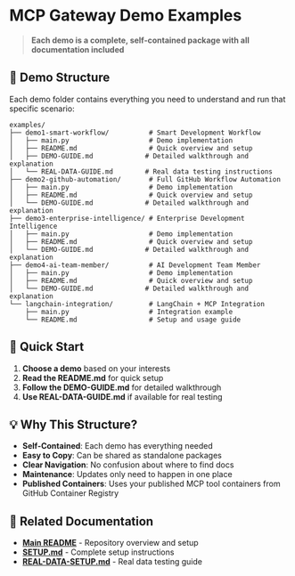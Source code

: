 # MCP Gateway Demo Examples

> **Each demo is a complete, self-contained package with all documentation included**

## 🎯 Demo Structure

Each demo folder contains everything you need to understand and run that specific scenario:

```
examples/
├── demo1-smart-workflow/          # Smart Development Workflow
│   ├── main.py                    # Demo implementation
│   ├── README.md                  # Quick overview and setup
│   ├── DEMO-GUIDE.md             # Detailed walkthrough and explanation
│   └── REAL-DATA-GUIDE.md        # Real data testing instructions
├── demo2-github-automation/       # Full GitHub Workflow Automation
│   ├── main.py                    # Demo implementation
│   ├── README.md                  # Quick overview and setup
│   └── DEMO-GUIDE.md             # Detailed walkthrough and explanation
├── demo3-enterprise-intelligence/ # Enterprise Development Intelligence
│   ├── main.py                    # Demo implementation
│   ├── README.md                  # Quick overview and setup
│   └── DEMO-GUIDE.md             # Detailed walkthrough and explanation
├── demo4-ai-team-member/          # AI Development Team Member
│   ├── main.py                    # Demo implementation
│   ├── README.md                  # Quick overview and setup
│   └── DEMO-GUIDE.md             # Detailed walkthrough and explanation
└── langchain-integration/         # LangChain + MCP Integration
    ├── main.py                    # Integration example
    └── README.md                  # Setup and usage guide
```

## 🚀 Quick Start

1. **Choose a demo** based on your interests
2. **Read the README.md** for quick setup
3. **Follow the DEMO-GUIDE.md** for detailed walkthrough
4. **Use REAL-DATA-GUIDE.md** if available for real testing

## 💡 Why This Structure?

- **Self-Contained**: Each demo has everything needed
- **Easy to Copy**: Can be shared as standalone packages
- **Clear Navigation**: No confusion about where to find docs
- **Maintenance**: Updates only need to happen in one place
- **Published Containers**: Uses your published MCP tool containers from GitHub Container Registry

## 🔗 Related Documentation

- **[Main README](../README.md)** - Repository overview and setup
- **[SETUP.md](../SETUP.md)** - Complete setup instructions
- **[REAL-DATA-SETUP.md](../REAL-DATA-SETUP.md)** - Real data testing guide
